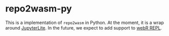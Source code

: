 # repo2wasm-py

This is a implementation of `repo2wasm` in Python. At the moment, it is a wrap around [JupyterLite](https://github.com/jupyterlite/jupyterlite/). In the future, we expect to add support to [webR REPL](https://webr.sh/).

